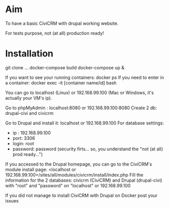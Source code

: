 
# Aim

To have a basic CiviCRM with drupal working website.

For tests purpose, not (at all) production ready!

# Installation

git clone ...
docker-compose build
docker-compose up &

If you want to see your running containers: docker ps
If you need to enter in a container: docker exec -it [container name/id] bash

You can go to localhost (Linux) or 192.168.99.100 (Mac or Windows, it's actually your VM's ip).

Go to phpMyAdmin : localhost:8080 or 192.168.99.100:8080
Create 2 db: drupal-civi and civicrm

Go to Drupal and install it: localhost or 192.168.99.100
For database settings:
 - ip : 192.168.99.100
 - port: 3306
 - login: root
 - password: password (security firts... so, you understand the "not (at all) prod ready...")

If you accessed to the Drupal homepage, you can go to the CiviCRM's module install page: <localhost or 192.168.99.100>/sites/all/modules/civicrm/install/index.php 
Fill the information for the 2 databases: civicrm (CiviCRM) and Drupal (drupal-civi) with "root" and "password" on "localhost" or 192.168.99.100

If you did not manage to install CiviCRM with Drupal on Docker post your issues 
